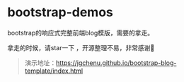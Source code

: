 # bootstrap-demos

bootstrap的响应式完整前端blog模版，需要的拿走。

拿走的时候，请star一下 ，开源整理不易，非常感谢🙏

> 演示地址：https://jgchenu.github.io/bootstrap-blog-template/index.html
